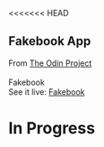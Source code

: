 <<<<<<< HEAD
## Fakebook App

From [The Odin Project](https://www.theodinproject.com/lessons/final-project)<br/><br/>
Fakebook<br/>
See it live: [Fakebook](https://cryptic-cliffs-58691.herokuapp.com/)<br/>
# In Progress

